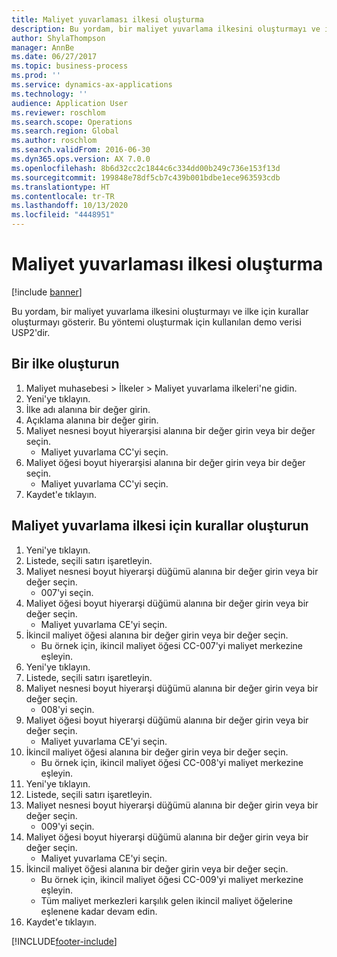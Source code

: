 ```yaml
---
title: Maliyet yuvarlaması ilkesi oluşturma
description: Bu yordam, bir maliyet yuvarlama ilkesini oluşturmayı ve ilke için kurallar oluşturmayı gösterir.
author: ShylaThompson
manager: AnnBe
ms.date: 06/27/2017
ms.topic: business-process
ms.prod: ''
ms.service: dynamics-ax-applications
ms.technology: ''
audience: Application User
ms.reviewer: roschlom
ms.search.scope: Operations
ms.search.region: Global
ms.author: roschlom
ms.search.validFrom: 2016-06-30
ms.dyn365.ops.version: AX 7.0.0
ms.openlocfilehash: 8b6d32cc2c1844c6c334dd00b249c736e153f13d
ms.sourcegitcommit: 199848e78df5cb7c439b001bdbe1ece963593cdb
ms.translationtype: HT
ms.contentlocale: tr-TR
ms.lasthandoff: 10/13/2020
ms.locfileid: "4448951"
---
```

# <a name="create-a-cost-rollup-policy"></a>Maliyet yuvarlaması ilkesi oluşturma

[!include [banner](../../includes/banner.md)]

Bu yordam, bir maliyet yuvarlama ilkesini oluşturmayı ve ilke için kurallar oluşturmayı gösterir. Bu yöntemi oluşturmak için kullanılan demo verisi USP2'dir.


## <a name="create-a-policy"></a>Bir ilke oluşturun
1. Maliyet muhasebesi > İlkeler > Maliyet yuvarlama ilkeleri'ne gidin.
2. Yeni'ye tıklayın.
3. İlke adı alanına bir değer girin.
4. Açıklama alanına bir değer girin.
5. Maliyet nesnesi boyut hiyerarşisi alanına bir değer girin veya bir değer seçin.
    * Maliyet yuvarlama CC'yi seçin.  
6. Maliyet öğesi boyut hiyerarşisi alanına bir değer girin veya bir değer seçin.
    * Maliyet yuvarlama CC'yi seçin.  
7. Kaydet'e tıklayın.

## <a name="create-rules-for-the-cost-rollup-policy"></a>Maliyet yuvarlama ilkesi için kurallar oluşturun
1. Yeni'ye tıklayın.
2. Listede, seçili satırı işaretleyin.
3. Maliyet nesnesi boyut hiyerarşi düğümü alanına bir değer girin veya bir değer seçin.
    * 007'yi seçin.  
4. Maliyet öğesi boyut hiyerarşi düğümü alanına bir değer girin veya bir değer seçin.
    * Maliyet yuvarlama CE'yi seçin.  
5. İkincil maliyet öğesi alanına bir değer girin veya bir değer seçin.
    * Bu örnek için, ikincil maliyet öğesi CC-007'yi maliyet merkezine eşleyin.  
6. Yeni'ye tıklayın.
7. Listede, seçili satırı işaretleyin.
8. Maliyet nesnesi boyut hiyerarşi düğümü alanına bir değer girin veya bir değer seçin.
    * 008'yi seçin.  
9. Maliyet öğesi boyut hiyerarşi düğümü alanına bir değer girin veya bir değer seçin.
    * Maliyet yuvarlama CE'yi seçin.  
10. İkincil maliyet öğesi alanına bir değer girin veya bir değer seçin.
    * Bu örnek için, ikincil maliyet öğesi CC-008'yi maliyet merkezine eşleyin.  
11. Yeni'ye tıklayın.
12. Listede, seçili satırı işaretleyin.
13. Maliyet nesnesi boyut hiyerarşi düğümü alanına bir değer girin veya bir değer seçin.
    * 009'yi seçin.  
14. Maliyet öğesi boyut hiyerarşi düğümü alanına bir değer girin veya bir değer seçin.
    * Maliyet yuvarlama CE'yi seçin.  
15. İkincil maliyet öğesi alanına bir değer girin veya bir değer seçin.
    * Bu örnek için, ikincil maliyet öğesi CC-009'yi maliyet merkezine eşleyin.  
    * Tüm maliyet merkezleri karşılık gelen ikincil maliyet öğelerine eşlenene kadar devam edin.  
16. Kaydet'e tıklayın.



[!INCLUDE[footer-include](../../../includes/footer-banner.md)]